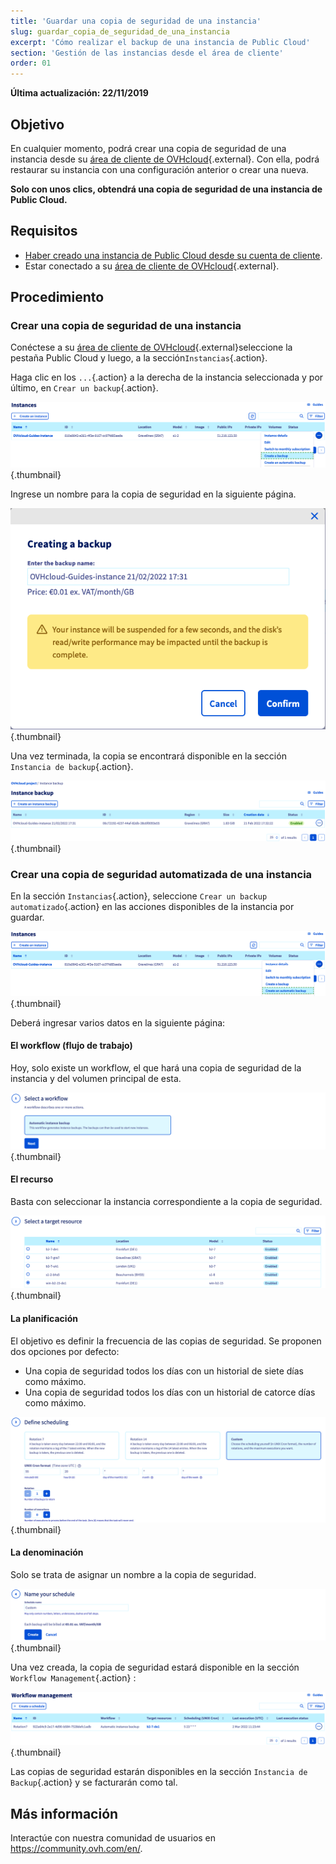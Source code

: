 ```yaml
---
title: 'Guardar una copia de seguridad de una instancia'
slug: guardar_copia_de_seguridad_de_una_instancia
excerpt: 'Cómo realizar el backup de una instancia de Public Cloud'
section: 'Gestión de las instancias desde el área de cliente'
order: 01
---
```


**Última actualización: 22/11/2019**

## Objetivo

En cualquier momento, podrá crear una copia de seguridad de una instancia desde su [área de cliente de OVHcloud](https://ca.ovh.com/auth/?action=gotomanager&from=https://www.ovh.com/world/&ovhSubsidiary=ws){.external}. Con ella, podrá restaurar su instancia con una configuración anterior o crear una nueva.

**Solo con unos clics, obtendrá una copia de seguridad de una instancia de Public Cloud.**

## Requisitos

- [Haber creado una instancia de Public Cloud desde su cuenta de cliente](../crear_una_instancia_desde_el_area_de_cliente_de_ovh/).
- Estar conectado a su [área de cliente de OVHcloud](https://ca.ovh.com/auth/?action=gotomanager&from=https://www.ovh.com/world/&ovhSubsidiary=ws){.external}.

## Procedimiento

### Crear una copia de seguridad de una instancia

Conéctese a su [área de cliente de OVHcloud](https://ca.ovh.com/auth/?action=gotomanager&from=https://www.ovh.com/world/&ovhSubsidiary=ws){.external}seleccione la pestaña Public Cloud y luego, a la sección`Instancias`{.action}.

Haga clic en los `...`{.action} a la derecha de la instancia seleccionada y por último, en `Crear un backup`{.action}.

![public-cloud-instance-backup](images/createbackup1.png){.thumbnail}

Ingrese un nombre para la copia de seguridad en la siguiente página.

![public-cloud-instance-backup](images/createbackup2.png){.thumbnail}

Una vez terminada, la copia se encontrará disponible en la sección `Instancia de backup`{.action}.

![public-cloud-instance-backup](images/createbackup3.png){.thumbnail}

### Crear una copia de seguridad automatizada de una instancia

En la sección `Instancias`{.action}, seleccione `Crear un backup automatizado`{.action} en las acciones disponibles de la instancia por guardar.

![public-cloud-instance-backup](images/createbackup4.png){.thumbnail}

Deberá ingresar varios datos en la siguiente página:

#### **El workflow (flujo de trabajo)** 

Hoy, solo existe un workflow, el que hará una copia de seguridad de la instancia y del volumen principal de esta.

![public-cloud-instance-backup](images/createbackup5.png){.thumbnail}

#### **El recurso** 

Basta con seleccionar la instancia correspondiente a la copia de seguridad.

![public-cloud-instance-backup](images/createbackup6.png){.thumbnail}

#### **La planificación** 

El objetivo es definir la frecuencia de las copias de seguridad. Se proponen dos opciones por defecto:

* Una copia de seguridad todos los días con un historial de siete días como máximo.
* Una copia de seguridad todos los días con un historial de catorce días como máximo.

![public-cloud-instance-backup](images/createbackup7.png){.thumbnail}

    
#### **La denominación** 

Solo se trata de asignar un nombre a la copia de seguridad.
 
![public-cloud-instance-backup](images/createbackup8.png){.thumbnail}

Una vez creada, la copia de seguridad estará disponible en la sección `Workflow Management`{.action} :

![public-cloud-instance-backup](images/createbackup9.png){.thumbnail}

Las copias de seguridad estarán disponibles en la sección `Instancia de Backup`{.action} y se facturarán como tal.


## Más información

Interactúe con nuestra comunidad de usuarios en <https://community.ovh.com/en/>.

